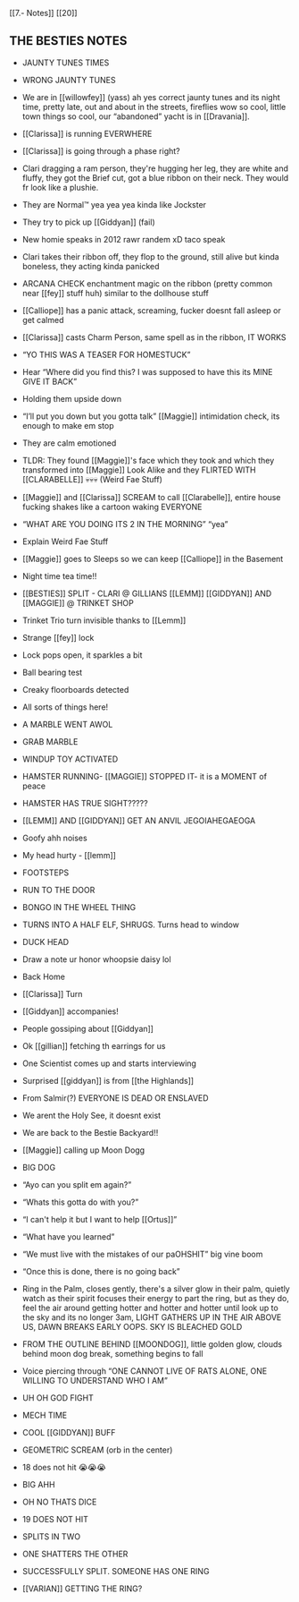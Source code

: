 [[7.- Notes]]
[[20]]
## THE BESTIES NOTES

-   JAUNTY TUNES TIMES
    
-   WRONG JAUNTY TUNES
    
-   We are in [[willowfey]] (yass) ah yes correct jaunty tunes and its night time, pretty late, out and about in the streets, fireflies wow so cool, little town things so cool, our “abandoned” yacht is in [[Dravania]].
    
-   [[Clarissa]] is running EVERWHERE
    
-   [[Clarissa]] is going through a phase right?
    
-   Clari dragging a ram person, they're hugging her leg, they are white and fluffy, they got the Brief cut, got a blue ribbon on their neck. They would fr look like a plushie.
    
-   They are Normal™️ yea yea yea kinda like Jockster
    
-   They try to pick up [[Giddyan]] (fail)
    
-   New homie speaks in 2012 rawr randem xD taco speak
    
-   Clari takes their ribbon off, they flop to the ground, still alive but kinda boneless, they acting kinda panicked
    
-   ARCANA CHECK enchantment magic on the ribbon (pretty common near [[fey]] stuff huh) similar to the dollhouse stuff
    
-   [[Calliope]] has a panic attack, screaming, fucker doesnt fall asleep or get calmed
    
-   [[Clarissa]] casts Charm Person, same spell as in the ribbon, IT WORKS
    
-   “YO THIS WAS A TEASER FOR HOMESTUCK”
    
-   Hear “Where did you find this? I was supposed to have this its MINE GIVE IT BACK”
    
-   Holding them upside down
    
-   “I’ll put you down but you gotta talk” [[Maggie]] intimidation check, its enough to make em stop
    
-   They are calm emotioned
    
-   TLDR: They found [[Maggie]]'s face which they took and which they transformed into [[Maggie]] Look Alike and they FLIRTED WITH [[CLARABELLE]] 💀💀💀 (Weird Fae Stuff)
    
-   [[Maggie]] and [[Clarissa]] SCREAM to call [[Clarabelle]], entire house fucking shakes like a cartoon waking EVERYONE
    
-   “WHAT ARE YOU DOING ITS 2 IN THE MORNING” “yea”
    
-   Explain Weird Fae Stuff
    
-   [[Maggie]] goes to Sleeps so we can keep [[Calliope]] in the Basement
    
-   Night time tea time!!
    
-   [[BESTIES]] SPLIT - CLARI @ GILLIANS [[LEMM]] [[GIDDYAN]] AND [[MAGGIE]] @ TRINKET SHOP
    
-   Trinket Trio turn invisible thanks to [[Lemm]]
    
-   Strange [[fey]] lock
    
-   Lock pops open, it sparkles a bit
    
-   Ball bearing test
    
-   Creaky floorboards detected
    
-   All sorts of things here!
    
-   A MARBLE WENT AWOL
    
-   GRAB MARBLE
    
-   WINDUP TOY ACTIVATED
    
-   HAMSTER RUNNING- [[MAGGIE]] STOPPED IT- it is a MOMENT of peace
    
-   HAMSTER HAS TRUE SIGHT?????
    
-   [[LEMM]] AND [[GIDDYAN]] GET AN ANVIL JEGOIAHEGAEOGA
    
-   Goofy ahh noises
    
-   My head hurty - [[lemm]]
    
-   FOOTSTEPS
    
-   RUN TO THE DOOR
    
-   BONGO IN THE WHEEL THING
    
-   TURNS INTO A HALF ELF, SHRUGS. Turns head to window
    
-   DUCK HEAD
    
-   Draw a note ur honor whoopsie daisy lol
    
-   Back Home
    
-   [[Clarissa]] Turn
    
-   [[Giddyan]] accompanies!
    
-   People gossiping about [[Giddyan]]
    
-   Ok [[gillian]] fetching th earrings for us
    
-   One Scientist comes up and starts interviewing
    
-   Surprised [[giddyan]] is from [[the Highlands]]
    
-   From Salmir(?) EVERYONE IS DEAD OR ENSLAVED
    
-   We arent the Holy See, it doesnt exist
    
-   We are back to the Bestie Backyard!!
    
-   [[Maggie]] calling up Moon Dogg
    
-   BIG DOG 
    
-   “Ayo can you split em again?” 
    
-   “Whats this gotta do with you?”
    
-   “I can't help it but I want to help [[Ortus]]”
    
-   “What have you learned”
    
-   “We must live with the mistakes of our paOHSHIT” big vine boom
    
-   “Once this is done, there is no going back”
    
-   Ring in the Palm, closes gently, there's a silver glow in their palm, quietly watch as their spirit focuses their energy to part the ring, but as they do, feel the air around getting hotter and hotter and hotter until look up to the sky and its no longer 3am, LIGHT GATHERS UP IN THE AIR ABOVE US, DAWN BREAKS EARLY OOPS. SKY IS BLEACHED GOLD
    
-   FROM THE OUTLINE BEHIND [[MOONDOG]], little golden glow, clouds behind moon dog break, something begins to fall
    
-   Voice piercing through “ONE CANNOT LIVE OF RATS ALONE, ONE WILLING TO UNDERSTAND WHO I AM”
    
-   UH OH GOD FIGHT
    
-   MECH TIME
    
-   COOL [[GIDDYAN]] BUFF
    
-   GEOMETRIC SCREAM (orb in the center)
    
-   18 does not hit 😭😭😭
    
-   BIG AHH
    
-   OH NO THATS DICE
    
-   19 DOES NOT HIT
    
-   SPLITS IN TWO
    
-   ONE SHATTERS THE OTHER
    
-   SUCCESSFULLY SPLIT. SOMEONE HAS ONE RING
    
-   [[VARIAN]] GETTING THE RING?

